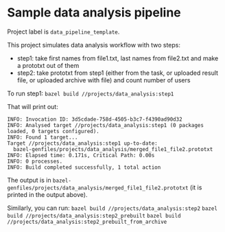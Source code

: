 # Sample data analysis pipeline

Project label is `data_pipeline_template`.

This project simulates data analysis workflow with two steps:
* step1: take first names from file1.txt, last names from file2.txt and make a prototxt out of them
* step2: take prototxt from step1 (either from the task, or uploaded result file, or uploaded archive with file) and count number of users 

To run step1:
`bazel build //projects/data_analysis:step1`

That will print out:
```
INFO: Invocation ID: 3d5cdade-758d-4505-b3c7-f4390ad90d32
INFO: Analysed target //projects/data_analysis:step1 (0 packages loaded, 0 targets configured).
INFO: Found 1 target...
Target //projects/data_analysis:step1 up-to-date:
  bazel-genfiles/projects/data_analysis/merged_file1_file2.prototxt
INFO: Elapsed time: 0.171s, Critical Path: 0.00s
INFO: 0 processes.
INFO: Build completed successfully, 1 total action
```

The output is in `bazel-genfiles/projects/data_analysis/merged_file1_file2.prototxt` (it is printed in the output above).

Similarly, you can run:
`bazel build //projects/data_analysis:step2`
`bazel build //projects/data_analysis:step2_prebuilt`
`bazel build //projects/data_analysis:step2_prebuilt_from_archive`
